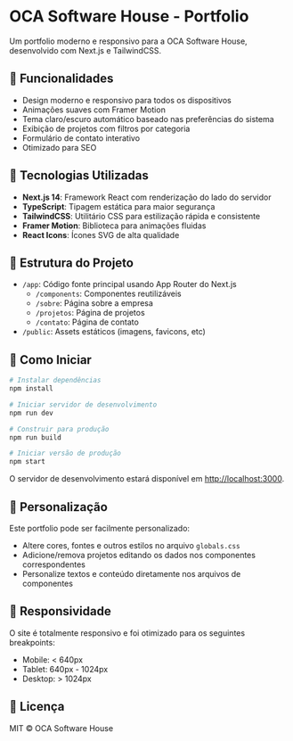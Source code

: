 # OCA Software House - Portfolio

Um portfolio moderno e responsivo para a OCA Software House, desenvolvido com Next.js e TailwindCSS.

## 🚀 Funcionalidades

- Design moderno e responsivo para todos os dispositivos
- Animações suaves com Framer Motion
- Tema claro/escuro automático baseado nas preferências do sistema
- Exibição de projetos com filtros por categoria
- Formulário de contato interativo
- Otimizado para SEO

## 🧰 Tecnologias Utilizadas

- **Next.js 14**: Framework React com renderização do lado do servidor
- **TypeScript**: Tipagem estática para maior segurança
- **TailwindCSS**: Utilitário CSS para estilização rápida e consistente
- **Framer Motion**: Biblioteca para animações fluidas
- **React Icons**: Ícones SVG de alta qualidade

## 📂 Estrutura do Projeto

- `/app`: Código fonte principal usando App Router do Next.js
  - `/components`: Componentes reutilizáveis
  - `/sobre`: Página sobre a empresa
  - `/projetos`: Página de projetos
  - `/contato`: Página de contato
- `/public`: Assets estáticos (imagens, favicons, etc)

## 🚀 Como Iniciar

```bash
# Instalar dependências
npm install

# Iniciar servidor de desenvolvimento
npm run dev

# Construir para produção
npm run build

# Iniciar versão de produção
npm start
```

O servidor de desenvolvimento estará disponível em [http://localhost:3000](http://localhost:3000).

## 🔧 Personalização

Este portfolio pode ser facilmente personalizado:

- Altere cores, fontes e outros estilos no arquivo `globals.css`
- Adicione/remova projetos editando os dados nos componentes correspondentes
- Personalize textos e conteúdo diretamente nos arquivos de componentes

## 📱 Responsividade

O site é totalmente responsivo e foi otimizado para os seguintes breakpoints:

- Mobile: < 640px
- Tablet: 640px - 1024px
- Desktop: > 1024px

## 📄 Licença

MIT © OCA Software House
